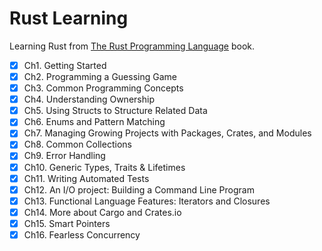 # Rust Learning

Learning Rust from [The Rust Programming Language](https://doc.rust-lang.org/book/title-page.html) book.

- [x] Ch1.  Getting Started
- [x] Ch2.  Programming a Guessing Game
- [x] Ch3.  Common Programming Concepts
- [x] Ch4.  Understanding Ownership
- [x] Ch5.  Using Structs to Structure Related Data
- [x] Ch6.  Enums and Pattern Matching
- [x] Ch7.  Managing Growing Projects with Packages, Crates, and Modules
- [x] Ch8.  Common Collections
- [x] Ch9.  Error Handling
- [x] Ch10. Generic Types, Traits & Lifetimes
- [x] Ch11. Writing Automated Tests
- [x] Ch12. An I/O project: Building a Command Line Program
- [x] Ch13. Functional Language Features: Iterators and Closures
- [x] Ch14. More about Cargo and Crates.io
- [x] Ch15. Smart Pointers
- [x] Ch16. Fearless Concurrency
